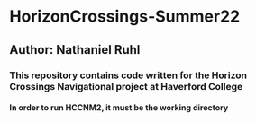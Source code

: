 # HorizonCrossings-Summer22

## Author: Nathaniel Ruhl

### This repository contains code written for the Horizon Crossings Navigational project at Haverford College

#### In order to run HCCNM2, it must be the working directory
